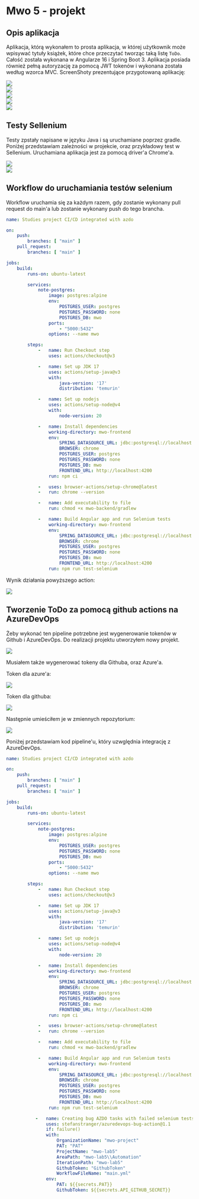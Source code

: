 # Mwo 5 - projekt

## Opis aplikacja

Aplikacja, którą wykonałem to prosta aplikacja, w której użytkownik może wpisywać tytuły książek, które chce przeczytać tworząc taką listę `ToDo`. Całość została wykonana w Angularze 16 i Spring Boot 3. Aplikacja posiada również pełną autoryzację za pomocą JWT tokenów i wykonana została według wzorca MVC. ScreenShoty prezentujące przygotowaną aplikację:

<div alignment="center">
    <img src="docs/1.png">
</div>

<div alignment="center">
    <img src="docs/2.png">
</div>

<div alignment="center">
    <img src="docs/3.png">
</div>

<div alignment="center">
    <img src="docs/4.png">
</div>

<div alignment="center">
    <img src="docs/5.png">
</div>

## Testy Sellenium

Testy zpstały napisane w języku Java i są uruchamiane poprzez gradle. Poniżej przedstawiam zależności w projekcie, oraz przykładowy test w Sellenium. Uruchamiana aplikacja jest za pomocą driver'a Chrome'a.

<div alignment="center">
    <img src="docs/6.png">
</div>

<div alignment="center">
    <img src="docs/7.png">
</div>

## Workflow do uruchamiania testów selenium

Workflow uruchamia się za każdym razem, gdy zostanie wykonany pull request do main'a lub zostanie wykonany push do tego brancha.

```yml
name: Studies project CI/CD integrated with azdo

on:
    push:
        branches: [ "main" ]
    pull_request:
        branches: [ "main" ]

jobs:
    build:
        runs-on: ubuntu-latest

        services:
            note-postgres:
                image: postgres:alpine
                env:
                    POSTGRES_USER: postgres
                    POSTGRES_PASSWORD: none
                    POSTGRES_DB: mwo
                ports:
                    - "5000:5432"
                options: --name mwo

        steps:
            -   name: Run Checkout step
                uses: actions/checkout@v3

            -   name: Set up JDK 17
                uses: actions/setup-java@v3
                with:
                    java-version: '17'
                    distribution: 'temurin'

            -   name: Set up nodejs
                uses: actions/setup-node@v4
                with:
                    node-version: 20

            -   name: Install dependencies
                working-directory: mwo-frontend
                env:
                    SPRING_DATASOURCE_URL: jdbc:postgresql://localhost:5000/mwo
                    BROWSER: chrome
                    POSTGRES_USER: postgres
                    POSTGRES_PASSWORD: none
                    POSTGRES_DB: mwo
                    FRONTEND_URL: http://localhost:4200
                run: npm ci

            -   uses: browser-actions/setup-chrome@latest
            -   run: chrome --version

            -   name: Add executability to file
                run: chmod +x mwo-backend/gradlew

            -   name: Build Angular app and run Selenium tests
                working-directory: mwo-frontend
                env:
                    SPRING_DATASOURCE_URL: jdbc:postgresql://localhost:5000/mwo
                    BROWSER: chrome
                    POSTGRES_USER: postgres
                    POSTGRES_PASSWORD: none
                    POSTGRES_DB: mwo
                    FRONTEND_URL: http://localhost:4200
                run: npm run test-selenium
```

Wynik działania powyższego action:

<div alignment="center">
    <img src="docs/8.png">
</div>

## Tworzenie ToDo za pomocą github actions na AzureDevOps

Żeby wykonać ten pipeline potrzebne jest wygenerowanie tokenów w Github i AzureDevOps. Do realizacji projektu utworzyłem nowy projekt.

<div alignment="center">
    <img src="docs/9.png">
</div>

Musiałem także wygenerować tokeny dla Githuba, oraz Azure'a.

Token dla azure'a:

<div alignment="center">
    <img src="docs/10.png">
</div>

Token dla githuba:

<div alignment="center">
    <img src="docs/11.png">
</div>

Następnie umieściłem je w zmiennych repozytorium:

<div alignment="center">
    <img src="docs/12.png">
</div>

Poniżej przedstawiam kod pipeline'u, który uzwględnia integrację z AzureDevOps.

```yml
name: Studies project CI/CD integrated with azdo

on:
    push:
        branches: [ "main" ]
    pull_request:
        branches: [ "main" ]

jobs:
    build:
        runs-on: ubuntu-latest

        services:
            note-postgres:
                image: postgres:alpine
                env:
                    POSTGRES_USER: postgres
                    POSTGRES_PASSWORD: none
                    POSTGRES_DB: mwo
                ports:
                    - "5000:5432"
                options: --name mwo

        steps:
            -   name: Run Checkout step
                uses: actions/checkout@v3

            -   name: Set up JDK 17
                uses: actions/setup-java@v3
                with:
                    java-version: '17'
                    distribution: 'temurin'

            -   name: Set up nodejs
                uses: actions/setup-node@v4
                with:
                    node-version: 20

            -   name: Install dependencies
                working-directory: mwo-frontend
                env:
                    SPRING_DATASOURCE_URL: jdbc:postgresql://localhost:5000/mwo
                    BROWSER: chrome
                    POSTGRES_USER: postgres
                    POSTGRES_PASSWORD: none
                    POSTGRES_DB: mwo
                    FRONTEND_URL: http://localhost:4200
                run: npm ci

            -   uses: browser-actions/setup-chrome@latest
            -   run: chrome --version

            -   name: Add executability to file
                run: chmod +x mwo-backend/gradlew

            -   name: Build Angular app and run Selenium tests
                working-directory: mwo-frontend
                env:
                    SPRING_DATASOURCE_URL: jdbc:postgresql://localhost:5000/mwo
                    BROWSER: chrome
                    POSTGRES_USER: postgres
                    POSTGRES_PASSWORD: none
                    POSTGRES_DB: mwo
                    FRONTEND_URL: http://localhost:4200
                run: npm run test-selenium

           -   name: Creating bug AZDO tasks with failed selenium tests
               uses: stefanstranger/azuredevops-bug-action@1.1
               if: failure()
               with:
                   OrganizationName: "mwo-project"
                   PAT: "PAT"
                   ProjectName: "mwo-lab5"
                   AreaPath: "mwo-lab5\\Automation"
                   IterationPath: "mwo-lab5"
                   GithubToken: "GithubToken"
                   WorkflowFileName: "main.yml"
               env:
                   PAT: ${{secrets.PAT}}
                   GithubToken: ${{secrets.API_GITHUB_SECRET}}
```
